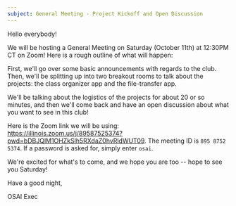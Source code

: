 ```yaml
---
subject: General Meeting - Project Kickoff and Open Discussion
---
```


Hello everybody!

We will be hosting a General Meeting on Saturday (October 11th) at 12:30PM CT on Zoom! Here is a rough outline of what will happen:

First, we'll go over some basic announcements with regards to the club. 
Then, we'll be splitting up into two breakout rooms to talk about the projects: the class organizer app and the file-transfer app.

We'll be talking about the logistics of the projects for about 20 or so minutes, and then we'll come back and have an open discussion about what you want to see in this club!

Here is the Zoom link we will be using: <https://illinois.zoom.us/j/89587525374?pwd=bDBJQlM1OHZkSlh5RXdaZ0hvRldWUT09>. The meeting ID is `895 8752 5374`. If a password is asked for, simply enter `osai`.

We're excited for what's to come, and we hope you are too -- hope to see you Saturday!

Have a good night,

OSAI Exec

